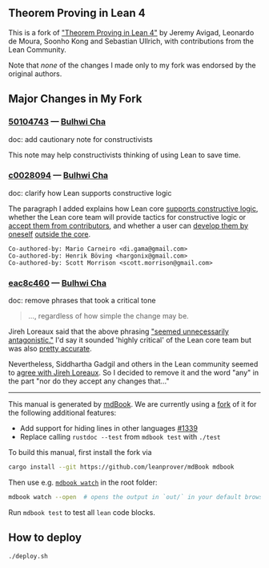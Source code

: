 Theorem Proving in Lean 4
-----------------------

This is a fork of ["Theorem Proving in Lean 4"](https://github.com/leanprover/theorem_proving_in_lean4)
by Jeremy Avigad, Leonardo de Moura, Soonho Kong and Sebastian Ullrich, with contributions from the Lean
Community.

Note that *none* of the changes I made only to my fork was endorsed by the original authors.

## Major Changes in My Fork

### [50104743](https://git.sr.ht/~chabulhwi/theorem_proving_in_lean4/commit/50104743de63ed2f0554ab63ae0792ae46b5b189) — [Bulhwi Cha](https://git.sr.ht/~chabulhwi/)

doc: add cautionary note for constructivists

This note may help constructivists thinking of using Lean to save time.

### [c0028094](https://git.sr.ht/~chabulhwi/theorem_proving_in_lean4/commit/c002809407f9e82870a72d18886ec36dbffc893c) — [Bulhwi Cha](https://git.sr.ht/~chabulhwi/)

doc: clarify how Lean supports constructive logic

The paragraph I added explains how Lean core [supports constructive
logic][classical-tactics], whether the Lean core team will provide
tactics for constructive logic or [accept them from
contributors][not-priority], and whether a user can [develop them by
oneself][not-stopping] [outside the core][possible].

[classical-tactics]: https://leanprover.zulipchat.com/#narrow/stream/348111-std4/topic/Movement.20from.20Std.20to.20Init/near/430339840
[not-priority]: https://leanprover.zulipchat.com/#narrow/stream/348111-std4/topic/How.20classical.20is.20std4.3F/near/383780177
[not-stopping]: https://leanprover.zulipchat.com/#narrow/stream/270676-lean4/topic/constructive.20tactic.20mode.20in.20lean/near/431685357
[possible]: https://leanprover.zulipchat.com/#narrow/stream/270676-lean4/topic/constructive.20tactic.20mode.20in.20lean/near/431714863

    Co-authored-by: Mario Carneiro <di.gama@gmail.com>
    Co-authored-by: Henrik Böving <hargonix@gmail.com>
    Co-authored-by: Scott Morrison <scott.morrison@gmail.com>

### [eac8c460](https://git.sr.ht/~chabulhwi/theorem_proving_in_lean4/commit/eac8c460626a883dc4a69d2a2873c22cd81612e3) — [Bulhwi Cha](https://git.sr.ht/~chabulhwi/)

doc: remove phrases that took a critical tone

> …, regardless of how simple the change may be.

Jireh Loreaux said that the above phrasing ["seemed unnecessarily
antagonistic."][0] I'd say it sounded 'highly critical' of the Lean core
team but was also [pretty accurate][1].

Nevertheless, Siddhartha Gadgil and others in the Lean community seemed
to [agree with Jireh Loreaux][2]. So I decided to remove it and the word
"any" in the part "nor do they accept any changes that…"

[0]:
https://leanprover.zulipchat.com/#narrow/stream/270676-lean4/topic/constructive.20tactic.20mode.20in.20lean/near/431770413
[1]:
https://leanprover.zulipchat.com/#narrow/stream/270676-lean4/topic/constructive.20tactic.20mode.20in.20lean/near/431789933
[2]:
https://leanprover.zulipchat.com/#narrow/stream/270676-lean4/topic/constructive.20tactic.20mode.20in.20lean/near/431787322

---

This manual is generated by [mdBook](https://github.com/rust-lang/mdBook). We are currently using a
[fork](https://github.com/leanprover/mdBook) of it for the following additional features:

* Add support for hiding lines in other languages [#1339](https://github.com/rust-lang/mdBook/pull/1339)
* Replace calling `rustdoc --test` from `mdbook test` with `./test`

To build this manual, first install the fork via
```bash
cargo install --git https://github.com/leanprover/mdBook mdbook
```
Then use e.g. [`mdbook watch`](https://rust-lang.github.io/mdBook/cli/watch.html) in the root folder:
```bash
mdbook watch --open  # opens the output in `out/` in your default browser
```

Run `mdbook test` to test all `lean` code blocks.

## How to deploy

```
./deploy.sh
```

